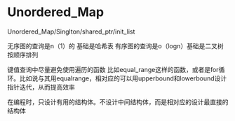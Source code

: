 # Unordered_Map
Unordered_Map/Singlton/shared_ptr/init_list

无序图的查询是n（1）的 基础是哈希表 有序图的查询是o（logn）基础是二叉树 按顺序排列

键值查询中尽量避免使用遍历的函数 比如equal_range这样的函数，或者是for循环。比如说与其用equalrange，相对应的可以用upperbound和lowerbound设计指针迭代，从而提高效率

在编程时，只设计有用的结构体。不设计中间结构体，而是相对应的设计最直接的结构体
